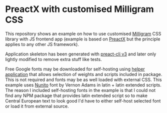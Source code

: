 # PreactX with customised Milligram CSS

This repository shows an example on how to use customised [Milligram](https://milligram.io/) CSS library with JS frontend app (example is based on [PreactX](https://preactjs.com/) but the principle applies to any other JS framework).

Application skeleton has been generated with [preact-cli v3](https://preactjs.com/cli) and later only lightly modified to remove extra stuff like tests.

Free Google fonts may be downloaded for self-hosting using [helper application](https://google-webfonts-helper.herokuapp.com/fonts) that allows selection of weights and scripts included in package. This is not required and fonts may be as well loaded with external CSS. This example uses [Nunito](https://fonts.google.com/specimen/Nunito) font by Vernon Adams in latin + latin extended scripts. The reason I included self-hosting fonts in the example is that I could not find any NPM package that provides latin extended script so to make Central European text to look good I'd have to either self-host selected font or load it from external source.
